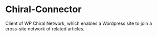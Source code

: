 # Chiral-Connector
Client of WP Chiral Network, which enables a Wordpress site to join a cross-site network of related articles.

